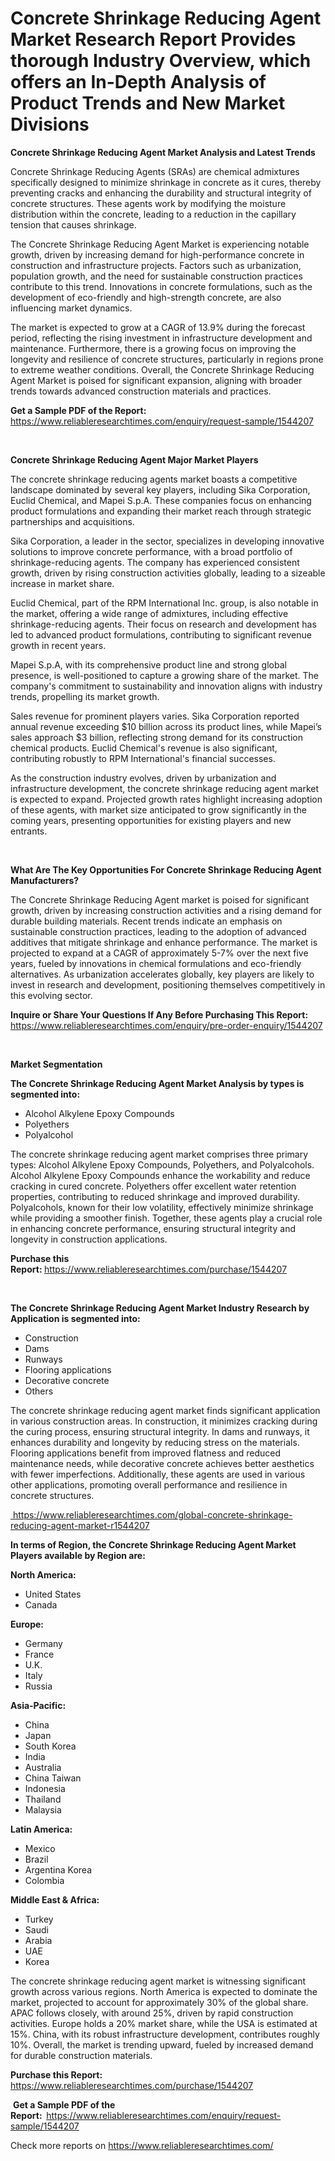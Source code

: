 <p><h1>Concrete Shrinkage Reducing Agent Market Research Report Provides thorough Industry Overview, which offers an In-Depth Analysis of Product Trends and New Market Divisions</h1></p><p><strong>Concrete Shrinkage Reducing Agent Market Analysis and Latest Trends</strong></p>
<p><p>Concrete Shrinkage Reducing Agents (SRAs) are chemical admixtures specifically designed to minimize shrinkage in concrete as it cures, thereby preventing cracks and enhancing the durability and structural integrity of concrete structures. These agents work by modifying the moisture distribution within the concrete, leading to a reduction in the capillary tension that causes shrinkage. </p><p>The Concrete Shrinkage Reducing Agent Market is experiencing notable growth, driven by increasing demand for high-performance concrete in construction and infrastructure projects. Factors such as urbanization, population growth, and the need for sustainable construction practices contribute to this trend. Innovations in concrete formulations, such as the development of eco-friendly and high-strength concrete, are also influencing market dynamics. </p><p>The market is expected to grow at a CAGR of 13.9% during the forecast period, reflecting the rising investment in infrastructure development and maintenance. Furthermore, there is a growing focus on improving the longevity and resilience of concrete structures, particularly in regions prone to extreme weather conditions. Overall, the Concrete Shrinkage Reducing Agent Market is poised for significant expansion, aligning with broader trends towards advanced construction materials and practices.</p></p>
<p><strong>Get a Sample PDF of the Report:&nbsp;</strong> <a href="https://www.reliableresearchtimes.com/enquiry/request-sample/1544207?utm_campaign=2183&utm_medium=2&utm_source=Github&utm_content=ia&utm_term=01022025&utm_id=concrete-shrinkage-reducing-agent">https://www.reliableresearchtimes.com/enquiry/request-sample/1544207</a></p>
<p>&nbsp;</p>
<p><strong>Concrete Shrinkage Reducing Agent Major Market Players</strong></p>
<p><p>The concrete shrinkage reducing agents market boasts a competitive landscape dominated by several key players, including Sika Corporation, Euclid Chemical, and Mapei S.p.A. These companies focus on enhancing product formulations and expanding their market reach through strategic partnerships and acquisitions.</p><p>Sika Corporation, a leader in the sector, specializes in developing innovative solutions to improve concrete performance, with a broad portfolio of shrinkage-reducing agents. The company has experienced consistent growth, driven by rising construction activities globally, leading to a sizeable increase in market share.</p><p>Euclid Chemical, part of the RPM International Inc. group, is also notable in the market, offering a wide range of admixtures, including effective shrinkage-reducing agents. Their focus on research and development has led to advanced product formulations, contributing to significant revenue growth in recent years.</p><p>Mapei S.p.A, with its comprehensive product line and strong global presence, is well-positioned to capture a growing share of the market. The company's commitment to sustainability and innovation aligns with industry trends, propelling its market growth.</p><p>Sales revenue for prominent players varies. Sika Corporation reported annual revenue exceeding $10 billion across its product lines, while Mapei’s sales approach $3 billion, reflecting strong demand for its construction chemical products. Euclid Chemical's revenue is also significant, contributing robustly to RPM International's financial successes.</p><p>As the construction industry evolves, driven by urbanization and infrastructure development, the concrete shrinkage reducing agent market is expected to expand. Projected growth rates highlight increasing adoption of these agents, with market size anticipated to grow significantly in the coming years, presenting opportunities for existing players and new entrants.</p></p>
<p>&nbsp;</p>
<p><strong>What Are The Key Opportunities For Concrete Shrinkage Reducing Agent Manufacturers?</strong></p>
<p><p>The Concrete Shrinkage Reducing Agent market is poised for significant growth, driven by increasing construction activities and a rising demand for durable building materials. Recent trends indicate an emphasis on sustainable construction practices, leading to the adoption of advanced additives that mitigate shrinkage and enhance performance. The market is projected to expand at a CAGR of approximately 5-7% over the next five years, fueled by innovations in chemical formulations and eco-friendly alternatives. As urbanization accelerates globally, key players are likely to invest in research and development, positioning themselves competitively in this evolving sector.</p></p>
<p><strong>Inquire or Share Your Questions If Any Before Purchasing This Report:</strong> <a href="https://www.reliableresearchtimes.com/enquiry/pre-order-enquiry/1544207?utm_campaign=2183&utm_medium=2&utm_source=Github&utm_content=ia&utm_term=01022025&utm_id=concrete-shrinkage-reducing-agent">https://www.reliableresearchtimes.com/enquiry/pre-order-enquiry/1544207</a></p>
<p>&nbsp;</p>
<p><strong>Market Segmentation</strong></p>
<p><strong>The Concrete Shrinkage Reducing Agent Market Analysis by types is segmented into:</strong></p>
<p><ul><li>Alcohol Alkylene Epoxy Compounds</li><li>Polyethers</li><li>Polyalcohol</li></ul></p>
<p><p>The concrete shrinkage reducing agent market comprises three primary types: Alcohol Alkylene Epoxy Compounds, Polyethers, and Polyalcohols. Alcohol Alkylene Epoxy Compounds enhance the workability and reduce cracking in cured concrete. Polyethers offer excellent water retention properties, contributing to reduced shrinkage and improved durability. Polyalcohols, known for their low volatility, effectively minimize shrinkage while providing a smoother finish. Together, these agents play a crucial role in enhancing concrete performance, ensuring structural integrity and longevity in construction applications.</p></p>
<p><strong>Purchase this Report:&nbsp;</strong><a href="https://www.reliableresearchtimes.com/purchase/1544207?utm_campaign=2183&utm_medium=2&utm_source=Github&utm_content=ia&utm_term=01022025&utm_id=concrete-shrinkage-reducing-agent">https://www.reliableresearchtimes.com/purchase/1544207</a></p>
<p>&nbsp;</p>
<p><strong>The Concrete Shrinkage Reducing Agent Market Industry Research by Application is segmented into:</strong></p>
<p><ul><li>Construction</li><li>Dams</li><li>Runways</li><li>Flooring applications</li><li>Decorative concrete</li><li>Others</li></ul></p>
<p><p>The concrete shrinkage reducing agent market finds significant application in various construction areas. In construction, it minimizes cracking during the curing process, ensuring structural integrity. In dams and runways, it enhances durability and longevity by reducing stress on the materials. Flooring applications benefit from improved flatness and reduced maintenance needs, while decorative concrete achieves better aesthetics with fewer imperfections. Additionally, these agents are used in various other applications, promoting overall performance and resilience in concrete structures.</p></p>
<p><a href="https://www.reliableresearchtimes.com/global-concrete-shrinkage-reducing-agent-market-r1544207?utm_campaign=2183&utm_medium=2&utm_source=Github&utm_content=ia&utm_term=01022025&utm_id=concrete-shrinkage-reducing-agent">&nbsp;https://www.reliableresearchtimes.com/global-concrete-shrinkage-reducing-agent-market-r1544207</a></p>
<p><strong>In terms of Region, the Concrete Shrinkage Reducing Agent Market Players available by Region are:</strong></p>
<p>
    <p> <strong> North America: </strong>
        <ul>
            <li>United States</li>
            <li>Canada</li>
        </ul>
        </p> 
    <p> <strong> Europe: </strong>
        <ul>
            <li>Germany</li>
            <li>France</li>
            <li>U.K.</li>
            <li>Italy</li>
            <li>Russia</li>
        </ul>
        </p> 
    <p> <strong> Asia-Pacific: </strong>
        <ul>
            <li>China</li>
            <li>Japan</li>
            <li>South Korea</li>
            <li>India</li>
            <li>Australia</li>
            <li>China Taiwan</li>
            <li>Indonesia</li>
            <li>Thailand</li>
            <li>Malaysia</li>
        </ul>
        </p> 
    <p> <strong> Latin America: </strong>
        <ul>
            <li>Mexico</li>
            <li>Brazil</li>
            <li>Argentina Korea</li>
            <li>Colombia</li>
        </ul>
        </p> 
    <p> <strong> Middle East & Africa: </strong>
        <ul>
            <li>Turkey</li>
            <li>Saudi</li>
            <li>Arabia</li>
            <li>UAE</li>
            <li>Korea</li>
        </ul>
    </p>
    </p>
<p><p>The concrete shrinkage reducing agent market is witnessing significant growth across various regions. North America is expected to dominate the market, projected to account for approximately 30% of the global share. APAC follows closely, with around 25%, driven by rapid construction activities. Europe holds a 20% market share, while the USA is estimated at 15%. China, with its robust infrastructure development, contributes roughly 10%. Overall, the market is trending upward, fueled by increased demand for durable construction materials.</p></p>
<p><strong>Purchase this Report: </strong><a href="https://www.reliableresearchtimes.com/purchase/1544207?utm_campaign=2183&utm_medium=2&utm_source=Github&utm_content=ia&utm_term=01022025&utm_id=concrete-shrinkage-reducing-agent">https://www.reliableresearchtimes.com/purchase/1544207</a></p>
<p>&nbsp;<strong>Get a Sample PDF of the Report:&nbsp;&nbsp;</strong><a href="https://www.reliableresearchtimes.com/enquiry/request-sample/1544207?utm_campaign=2183&utm_medium=2&utm_source=Github&utm_content=ia&utm_term=01022025&utm_id=concrete-shrinkage-reducing-agent">https://www.reliableresearchtimes.com/enquiry/request-sample/1544207</a></p>
<p><strong></strong></p>
<p>Check more reports on <a href="https://www.reliableresearchtimes.com/?utm_campaign=2183&utm_medium=2&utm_source=Github&utm_content=ia&utm_term=01022025&utm_id=concrete-shrinkage-reducing-agent">https://www.reliableresearchtimes.com/</a></p>